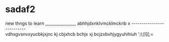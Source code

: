 sadaf2
======
new thngs to learn
,,,,,,,,,,,,,,,,,,,,,,,,
abhhjdxnklvmcklmcknb x
--------------------------\
vdhxgvsnvxyucbkjxjnc kj
cbjxhcb 
bchjx xj
bcjzxbvhjygyuhihiuh       ';l;[l][;=